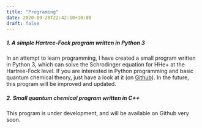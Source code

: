 ```yaml
---
title: "Programing"
date: 2020-09-28T22:42:10+10:00
draft: false
---
```


##### 1. A simple Hartree-Fock program written in Python 3

In an attempt to learn programming, I have created a small program written in Python 3, which can solve the Schrodinger equation for HHe+ at the Hartree-Fock level. If you are interested in Python programming and basic quantum chemical theory, just have a look at it (on [Github](https://github.com/lenhanpham/Hartree-Fock "Hartree-Fock")). In the future, this program will be improved and updated.

##### 2. Small quantum chemical program written in C++ 

This program is under development, and will be available on Github very soon.